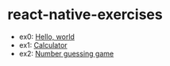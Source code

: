 # react-native-exercises

- ex0: [Hello, world](/0-test-enviroment/App.js)
- ex1: [Calculator](/1-calculator/App.js)
- ex2: [Number guessing game](/2-number-guessing-game/App.js)
